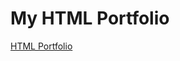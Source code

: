 # My HTML Portfolio

[HTML Portfolio](https://www.markdownguide.org](https://aynjel.github.io/html-portfolio/solution.html)https://aynjel.github.io/html-portfolio/solution.html)
